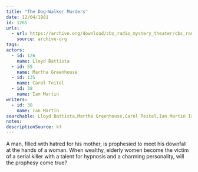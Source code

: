 ```yaml
---
title: "The Dog-Walker Murders"
date: 12/04/1981
id: 1265
urls: 
  - url: https://archive.org/download/cbs_radio_mystery_theater/cbs_radio_mystery_theater-1251-1300.zip/cbs_radio_mystery_theater-1251-1300%2Fcbsrmt_1265_the_dog_walker_murders.mp3
    source: archive-org
tags: 
actors:  
  - id: 126
    name: Lloyd Battista  
  - id: 55
    name: Martha Greenhouse  
  - id: 135
    name: Carol Teitel  
  - id: 38
    name: Ian Martin
writers:  
  - id: 38
    name: Ian Martin
searchable: Lloyd Battista,Martha Greenhouse,Carol Teitel,Ian Martin Ian Martin
notes: 
descriptionSource: kf
---
```

A man, filled with hatred for his mother, is prophesied to meet his downfall at the hands of a woman. When wealthy, elderly women become the victim of a serial killer with a talent for hypnosis and a charming personality, will the prophesy come true?